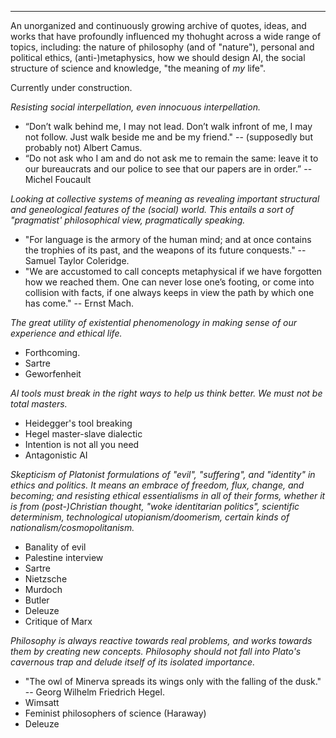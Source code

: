 <!-- ---
layout: page
title: my thought
permalink: /mythought/
nav: true
nav_order: 1
--- -->

---

An unorganized and continuously growing archive of quotes, ideas, and works that have profoundly influenced my thohught across a wide range of topics, including: the nature of philosophy (and of "nature"), personal and political ethics, (anti-)metaphysics, how we should design AI, the social structure of science and knowledge, "the meaning of *my* life".

Currently under construction.

*Resisting social interpellation, even innocuous interpellation.*
- “Don’t walk behind me, I may not lead. Don’t walk infront of me, I may not follow. Just walk beside me and be my friend." -- (supposedly but probably not) Albert Camus.
- “Do not ask who I am and do not ask me to remain the same: leave it to our bureaucrats and our police to see that our papers are in order.” -- Michel Foucault

*Looking at collective systems of meaning as revealing important structural and geneological features of the (social) world. This entails a sort of "pragmatist' philosophical view, pragmatically speaking.*
- "For language is the armory of the human mind; and at once contains the trophies of its past, and the weapons of its future conquests." -- Samuel Taylor Coleridge.
- "We are accustomed to call concepts metaphysical if we have forgotten how we reached them. One can never lose one’s footing, or come into collision with facts, if one always keeps in view the path by which one has come." -- Ernst Mach.

*The great utility of existential phenomenology in making sense of our experience and ethical life.*
- Forthcoming.
- Sartre
- Geworfenheit

*AI tools must break in the right ways to help us think better. We must not be total masters.*
- Heidegger's tool breaking
- Hegel master-slave dialectic
- Intention is not all you need
- Antagonistic AI

*Skepticism of Platonist formulations of "evil", "suffering", and "identity" in ethics and politics. It means an embrace of freedom, flux, change, and becoming; and resisting ethical essentialisms in all of their forms, whether it is from (post-)Christian thought, "woke identitarian politics", scientific determinism, technological utopianism/doomerism, certain kinds of nationalism/cosmopolitanism.*
- Banality of evil
- Palestine interview
- Sartre
- Nietzsche
- Murdoch
- Butler
- Deleuze
- Critique of Marx

*Philosophy is always reactive towards real problems, and works towards them by creating new concepts. Philosophy should not fall into Plato's cavernous trap and delude itself of its isolated importance.*
- "The owl of Minerva spreads its wings only with the falling of the dusk." -- Georg Wilhelm Friedrich Hegel.
- Wimsatt
- Feminist philosophers of science (Haraway)
- Deleuze

